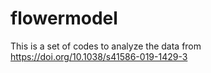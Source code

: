 # flowermodel
This is a set of codes to analyze the data from https://doi.org/10.1038/s41586-019-1429-3
